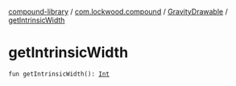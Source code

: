 [compound-library](../../index.md) / [com.lockwood.compound](../index.md) / [GravityDrawable](index.md) / [getIntrinsicWidth](./get-intrinsic-width.md)

# getIntrinsicWidth

`fun getIntrinsicWidth(): `[`Int`](https://kotlinlang.org/api/latest/jvm/stdlib/kotlin/-int/index.html)